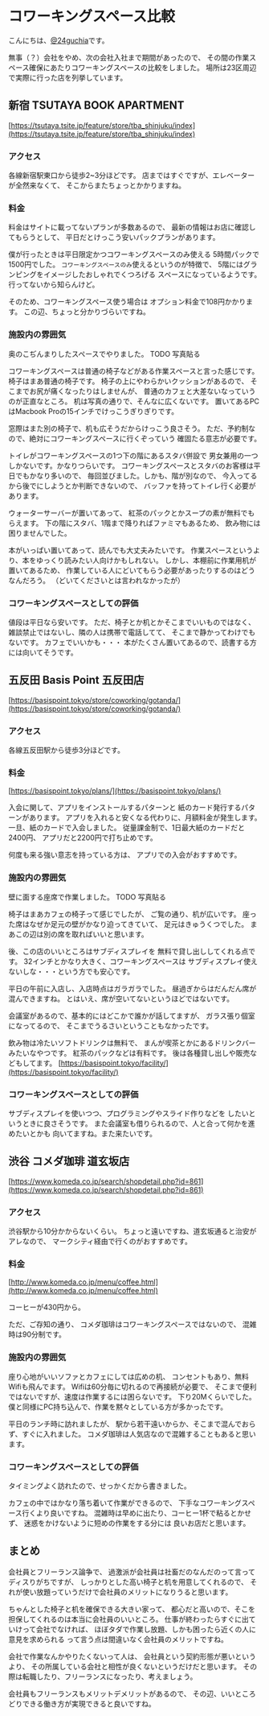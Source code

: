 # コワーキングスペース比較

こんにちは、[@24guchia](https://twitter.com/24guchia)です。

無事（？）会社をやめ、次の会社入社まで期間があったので、
その間の作業スペース確保にあたりコワーキングスペースの比較をしました。
場所は23区周辺で実際に行った店を列挙しています。

## 新宿 TSUTAYA BOOK APARTMENT

[https://tsutaya.tsite.jp/feature/store/tba_shinjuku/index](https://tsutaya.tsite.jp/feature/store/tba_shinjuku/index)

### アクセス

各線新宿駅東口から徒歩2~3分ほどです。
店まではすぐですが、エレベーターが全然来なくて、
そこからまたちょっとかかりますね。

### 料金

料金はサイトに載ってないプランが多数あるので、
最新の情報はお店に確認してもらうとして、
平日だとけっこう安いパックプランがあります。

僕が行ったときは平日限定かつコワーキングスペースのみ使える
5時間パックで1500円でした。
`コワーキングスペースのみ`使えるというのが特徴で、
5階にはグランピングをイメージしたおしゃれでくつろげる
スペースになっているようです。行ってないから知らんけど。

そのため、コワーキングスペース使う場合は
オプション料金で108円かかります。
この辺、ちょっと分かりづらいですね。

### 施設内の雰囲気

奥のこぢんまりしたスペースでやりました。
TODO 写真貼る

コワーキングスペースは普通の椅子などがある作業スペースと言った感じです。
椅子はまあ普通の椅子です。
椅子の上にやわらかいクッションがあるので、
そこまでお尻が痛くなったりはしませんが、
普通のカフェと大差ないなっていうのが正直なところ。
机は写真の通りで、そんなに広くないです。
置いてあるPCはMacbook Proの15インチでけっこうぎりぎりです。

窓際はまた別の椅子で、机も広そうだからけっこう良さそう。
ただ、予約制なので、絶対にコワーキングスペースに行くぞっていう
確固たる意志が必要です。

トイレがコワーキングスペースの1つ下の階にあるスタバ併設で
男女兼用の一つしかないです。かなりつらいです。
コワーキングスペースとスタバのお客様は平日でもかなり多いので、
毎回並びました。しかも、階が別なので、
今入ってるから後でにしようとか判断できないので、
バッファを持ってトイレ行く必要があります。

ウォーターサーバーが置いてあって、
紅茶のパックとかスープの素が無料でもらえます。
下の階にスタバ、1階まで降りればファミマもあるため、
飲み物には困りませんでした。

本がいっぱい置いてあって、読んでも大丈夫みたいです。
作業スペースというより、本をゆっくり読みたい人向けかもしれない。
しかし、本棚前に作業用机が置いてあるため、
作業している人にどいてもらう必要があったりするのはどうなんだろう。
（どいてくださいとは言われなかったが）

### コワーキングスペースとしての評価

値段は平日なら安いです。
ただ、椅子とか机とかそこまでいいものではなく、
雑談禁止ではないし、隣の人は携帯で電話してて、
そこまで静かってわけでもないです。
カフェでいいかも・・・
本がたくさん置いてあるので、読書する方には向いてそうです。

## 五反田 Basis Point 五反田店

[https://basispoint.tokyo/store/coworking/gotanda/](https://basispoint.tokyo/store/coworking/gotanda/)

### アクセス

各線五反田駅から徒歩3分ほどです。

### 料金

[https://basispoint.tokyo/plans/](https://basispoint.tokyo/plans/)

入会に関して、アプリをインストールするパターンと
紙のカード発行するパターンがあります。
アプリを入れると安くなる代わりに、月額料金が発生します。
一旦、紙のカードで入会しました。
従量課金制で、1日最大紙のカードだと2400円、
アプリだと2200円で打ち止めです。

何度も来る強い意志を持っている方は、
アプリでの入会がおすすめです。

### 施設内の雰囲気

壁に面する座席で作業しました。
TODO 写真貼る

椅子はまあカフェの椅子って感じでしたが、
ご覧の通り、机が広いです。
座った席はなぜか足元の壁がかなり迫ってきていて、
足元はきゅうくつでした。
まあこの辺は別の席を取ればいいと思います。

後、この店のいいところはサブディスプレイを
無料で貸し出ししてくれる点です。
32インチとかなり大きく、コワーキングスペースは
サブディスプレイ使えないしな・・・という方でも安心です。

平日の午前に入店し、入店時点はガラガラでした。
昼過ぎからはだんだん席が混んできますね。
とはいえ、席が空いてないというほどではないです。

会議室があるので、基本的にはどこかで誰かが話してますが、
ガラス張り個室になってるので、
そこまでうるさいということもなかったです。

飲み物は冷たいソフトドリンクは無料で、
まんが喫茶とかにあるドリンクバーみたいなやつです。
紅茶のパックなどは有料です。
後は各種貸し出しや販売などもしてます。
[https://basispoint.tokyo/facility/](https://basispoint.tokyo/facility/)

### コワーキングスペースとしての評価

サブディスプレイを使いつつ、プログラミングやスライド作りなどを
したいというときに良さそうです。
また会議室も借りられるので、人と合って何かを進めたいとかも
向いてますね。また来たいです。

## 渋谷 コメダ珈琲 道玄坂店

[https://www.komeda.co.jp/search/shopdetail.php?id=861](https://www.komeda.co.jp/search/shopdetail.php?id=861)

### アクセス

渋谷駅から10分かからないくらい。
ちょっと遠いですね、道玄坂通ると治安がアレなので、
マークシティ経由で行くのがおすすめです。

### 料金

[http://www.komeda.co.jp/menu/coffee.html](http://www.komeda.co.jp/menu/coffee.html)

コーヒーが430円から。

ただ、ご存知の通り、
コメダ珈琲はコワーキングスペースではないので、
混雑時は90分制です。

### 施設内の雰囲気

座り心地がいいソファとカフェにしては広めの机、
コンセントもあり、無料Wifiも飛んでます。
Wifiは60分毎に切れるので再接続が必要で、
そこまで便利ではないですが、速度は作業するには困らないです。
下り20Mくらいでした。
僕と同様にPC持ち込んで、作業を黙々としている方が多かったです。

平日のランチ時に訪れましたが、
駅から若干遠いからか、そこまで混んでおらず、すぐに入れました。
コメダ珈琲は人気店なので混雑することもあると思います。

### コワーキングスペースとしての評価

タイミングよく訪れたので、せっかくだから書きました。

カフェの中ではかなり落ち着いて作業ができるので、
下手なコワーキングスペース行くより良いですね。
混雑時は早めに出たり、コーヒー1杯で粘るとかせず、
迷惑をかけないように短めの作業をする分には
良いお店だと思います。

## まとめ

会社員とフリーランス論争で、
過激派が会社員は社畜だのなんだのって言ってディスりがちですが、
しっかりとした高い椅子と机を用意してくれるので、
それが使い放題っていうだけで会社員のメリットになりうると思います。

ちゃんとした椅子と机を確保できる大きい家って、
都心だと高いので、そこを担保してくれるのは本当に会社員のいいところ。
仕事が終わったらすぐに出ていけって会社でなければ、
ほぼタダで作業し放題、しかも困ったら近くの人に意見を求められる
って言う点は間違いなく会社員のメリットですね。

会社で作業なんかやりたくないって人は、
会社員という契約形態が悪いというより、
その所属している会社と相性が良くないというだけだと思います。
その際は転職したり、フリーランスになったり、考えましょう。

会社員もフリーランスもメリットデメリットがあるので、
その辺、いいところどりできる働き方が実現できると良いですね。